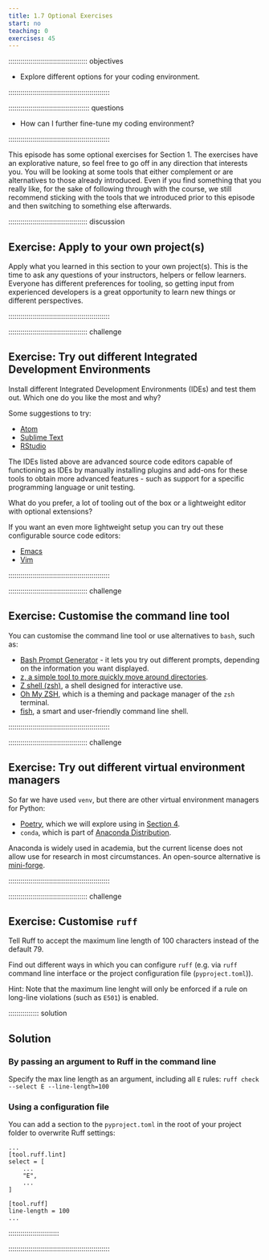 ```yaml
---
title: 1.7 Optional Exercises
start: no
teaching: 0
exercises: 45
---
```


::::::::::::::::::::::::::::::::::::::: objectives

- Explore different options for your coding environment.

::::::::::::::::::::::::::::::::::::::::::::::::::

:::::::::::::::::::::::::::::::::::::::: questions

- How can I further fine-tune my coding environment?

::::::::::::::::::::::::::::::::::::::::::::::::::

This episode has some optional exercises for Section 1.
The exercises have an explorative nature, so feel free to go off in any direction that interests you.
You will be looking at some tools that either complement or are alternatives to those already introduced.
Even if you find something that you really like,
for the sake of following through with the course, we still recommend sticking with the tools that we introduced prior to this episode
and then switching to something else afterwards.

:::::::::::::::::::::::::::::::::::::::  discussion

## Exercise: Apply to your own project(s)

Apply what you learned in this section to your own project(s).
This is the time to ask any questions of your instructors, helpers or fellow learners.
Everyone has different preferences for tooling, so getting input from experienced developers is a great opportunity to learn new things
or different perspectives.

::::::::::::::::::::::::::::::::::::::::::::::::::

:::::::::::::::::::::::::::::::::::::::  challenge

## Exercise: Try out different Integrated Development Environments

Install different Integrated Development Environments (IDEs) and test them out.
Which one do you like the most and why?

Some suggestions to try:

- [Atom](https://atom-editor.cc/)
- [Sublime Text](https://www.sublimetext.com/)
- [RStudio](https://posit.co/download/rstudio-desktop/)

The IDEs listed above are advanced source code editors capable of functioning as IDEs by manually installing plugins
and add-ons for these tools to obtain more advanced features - such as support for a specific programming language or unit testing.

What do you prefer, a lot of tooling out of the box or a lightweight editor with optional extensions?

If you want an even more lightweight setup you can try out these configurable source code editors:

- [Emacs](https://www.gnu.org/software/emacs/)
- [Vim](https://www.vim.org/)

::::::::::::::::::::::::::::::::::::::::::::::::::

:::::::::::::::::::::::::::::::::::::::  challenge

## Exercise: Customise the command line tool

You can customise the command line tool or use alternatives to `bash`, such as:

- [Bash Prompt Generator](https://bash-prompt-generator.org/) - it lets you try out different prompts,
  depending on the information you want displayed.
- [z, a simple tool to more quickly move around directories](https://github.com/rupa/z).
- [Z shell (zsh)](https://zsh.sourceforge.io/), a shell designed for interactive use.
- [Oh My ZSH](https://ohmyz.sh/), which is a theming and package manager of the `zsh` terminal.
- [fish](https://fishshell.com/), a smart and user-friendly command line shell.

::::::::::::::::::::::::::::::::::::::::::::::::::

:::::::::::::::::::::::::::::::::::::::  challenge

## Exercise: Try out different virtual environment managers

So far we have used `venv`, but there are other virtual environment managers for Python:

- [Poetry](https://python-poetry.org/), which we will explore using in [Section 4](43-software-release.md).
- `conda`, which is part of [Anaconda Distribution](https://www.anaconda.com/download).

Anaconda is widely used in academia, but the current license does not allow use for research in most circumstances.
An open-source alternative is [mini-forge](https://github.com/conda-forge/miniforge).

::::::::::::::::::::::::::::::::::::::::::::::::::

:::::::::::::::::::::::::::::::::::::::  challenge

## Exercise: Customise `ruff`

Tell Ruff to accept the maximum line length of 100 characters instead of the default 79.

Find out different ways in which you can configure `ruff` (e.g. via `ruff` command line interface or the project configuration file (`pyproject.toml`)).

Hint: Note that the maximum line lenght will only be enforced if a rule on long-line violations (such as `E501`) is enabled.

:::::::::::::::  solution

## Solution

### By passing an argument to Ruff in the command line

Specify the max line length as an argument, including all `E` rules: `ruff check --select E --line-length=100`

### Using a configuration file

You can add a section to the `pyproject.toml` in the root of your project folder to overwrite Ruff settings:

```
...
[tool.ruff.lint]
select = [
    ...
    "E",
    ...
]

[tool.ruff]
line-length = 100
...
```

:::::::::::::::::::::::::

::::::::::::::::::::::::::::::::::::::::::::::::::




